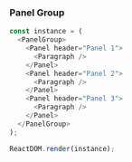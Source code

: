 ### Panel Group

<!--start-code-->

```js
const instance = (
  <PanelGroup>
    <Panel header="Panel 1">
      <Paragraph />
    </Panel>
    <Panel header="Panel 2">
      <Paragraph />
    </Panel>
    <Panel header="Panel 3">
      <Paragraph />
    </Panel>
  </PanelGroup>
);

ReactDOM.render(instance);
```

<!--end-code-->
